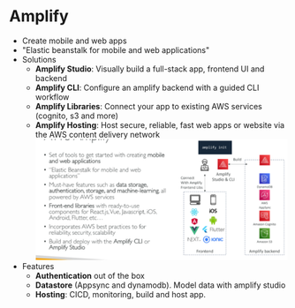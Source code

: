 # Amplify

- Create mobile and web apps
- "Elastic beanstalk for mobile and web applications"
- Solutions
    - **Amplify Studio**: Visually build a full-stack app, frontend UI and backend
    - **Amplify CLI**: Configure an amplify backend with a guided CLI workflow
    - **Amplify Libraries**: Connect your app to existing AWS services (cognito, s3 and more)
    - **Amplify Hosting**: Host secure, reliable, fast web apps or website via the AWS content delivery network
![Amplify overview](../media/amplify-overview.png)
- Features
    - **Authentication** out of the box
    - **Datastore** (Appsync and dynamodb). Model data with amplify studio
    - **Hosting**: CICD, monitoring, build and host app.
